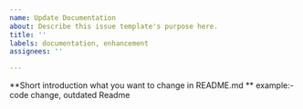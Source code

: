 ```yaml
---
name: Update Documentation
about: Describe this issue template's purpose here.
title: ''
labels: documentation, enhancement
assignees: ''

---
```


**Short introduction what you want to change in README.md **
example:- code change, outdated Readme
